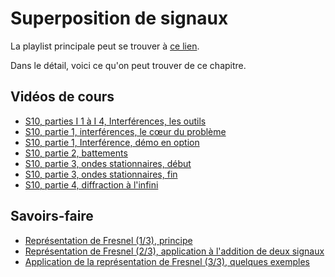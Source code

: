 # Superposition de signaux

La playlist principale peut se trouver à [ce lien](https://youtube.com/playlist?list=PLEABsk5Xlyk5EiIGZgF1VT27p5RvXIF_m).

Dans le détail, voici ce qu'on peut trouver de ce chapitre.

## Vidéos de cours

* [S10, parties I 1 à I 4, Interférences, les outils](https://youtu.be/Z50Z3nbbdCM)
* [S10, partie 1, interférences, le cœur du problème](https://youtu.be/mGbDAO7Usuc)
* [S10, partie 1, Interférence, démo en option](https://youtu.be/r7fbmLoCkhw)
* [S10, partie 2, battements](https://youtu.be/wu3dkVVi2YM)
* [S10, partie 3, ondes stationnaires, début](https://youtu.be/UQK6G0KkdCw)
* [S10, partie 3, ondes stationnaires, fin](https://youtu.be/r8RISdIDpco)
* [S10, partie 4, diffraction à l'infini](https://youtu.be/X82xhdKwQdA)

## Savoirs-faire

* [Représentation de Fresnel (1/3), principe](https://youtu.be/L7qd21sR5nU)
* [Représentation de Fresnel (2/3), application à l'addition de deux signaux](https://youtu.be/s9LVY44vB7s)
* [Application de la représentation de Fresnel (3/3), quelques exemples](https://youtu.be/lnbqEsXiMdA)

